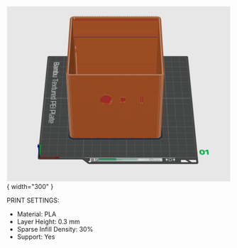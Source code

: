 ![image3](images/shell.png){ width="300" }

PRINT SETTINGS:

- Material: PLA
- Layer Height: 0.3 mm
- Sparse Infill Density: 30%
- Support: Yes
